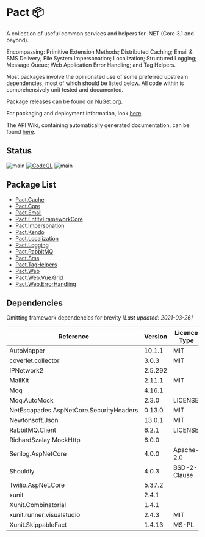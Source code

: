 # Pact 📦

A collection of useful common services and helpers for .NET (Core 3.1 and beyond).

Encompassing: Primitive Extension Methods; Distributed Caching; Email & SMS Delivery; File System Impersonation; Localization; 
Structured Logging; Message Queue; Web Application Error Handling; and Tag Helpers.

Most packages involve the opinionated use of some preferred upstream dependencies, most of which should be listed below.  All code within is comprehensively unit tested and documented.

Package releases can be found on [NuGet.org](https://www.nuget.org/profiles/assureddt).

For packaging and deployment information, look [here](./DEPLOYMENT.md).

The API Wiki, containing automatically generated documentation, can be found [here](https://github.com/assureddt/pact/wiki).

## Status

![main](https://github.com/assureddt/pact/workflows/test/badge.svg)
[![CodeQL](https://github.com/assureddt/pact/actions/workflows/codeql-analysis.yml/badge.svg)](https://github.com/assureddt/pact/actions/workflows/codeql-analysis.yml)
![main](https://github.com/assureddt/pact/workflows/publish%20packages/badge.svg)

## Package List

* [Pact.Cache](./src/Pact.Cache)
* [Pact.Core](./src/Pact.Core)
* [Pact.Email](./src/Pact.Email)
* [Pact.EntityFrameworkCore](./src/Pact.EntityFrameworkCore)
* [Pact.Impersonation](./src/Pact.Impersonation)
* [Pact.Kendo](./src/Pact.Kendo)
* [Pact.Localization](./src/Pact.Localization)
* [Pact.Logging](./src/Pact.Logging)
* [Pact.RabbitMQ](./src/Pact.RabbitMQ)
* [Pact.Sms](./src/Pact.Sms)
* [Pact.TagHelpers](./src/Pact.TagHelpers)
* [Pact.Web](./src/Pact.Web)
* [Pact.Web.Vue.Grid](./src/Pact.Web.Vue.Grid)
* [Pact.Web.ErrorHandling](./src/Pact.Web.ErrorHandling)

## Dependencies

Omitting framework dependencies for brevity _[Last updated: 2021-03-26]_

| Reference                                              | Version | Licence Type    | License                                                                              |
|--------------------------------------------------------|---------|-----------------|--------------------------------------------------------------------------------------|
| AutoMapper                                             | 10.1.1  | MIT             | https://licenses.nuget.org/MIT                                                       |
| coverlet.collector                                     | 3.0.3   | MIT             | https://licenses.nuget.org/MIT                                                       |
| IPNetwork2                                             | 2.5.292 |                 | https://github.com/lduchosal/ipnetwork/blob/master/LICENSE                           |
| MailKit                                                | 2.11.1  | MIT             | https://licenses.nuget.org/MIT                                                       |
| Moq                                                    | 4.16.1  |                 | https://raw.githubusercontent.com/moq/moq4/master/License.txt                        |
| Moq.AutoMock                                           | 2.3.0   | LICENSE         | https://aka.ms/deprecateLicenseUrl                                                   |
| NetEscapades.AspNetCore.SecurityHeaders                | 0.13.0  | MIT             | https://licenses.nuget.org/MIT                                                       |
| Newtonsoft.Json                                        | 13.0.1  | MIT             | https://licenses.nuget.org/MIT                                                       |
| RabbitMQ.Client                                        | 6.2.1   | LICENSE         | https://aka.ms/deprecateLicenseUrl                                                   |
| RichardSzalay.MockHttp                                 | 6.0.0   |                 | https://github.com/richardszalay/mockhttp/blob/master/LICENSE                        |
| Serilog.AspNetCore                                     | 4.0.0   | Apache-2.0      | https://licenses.nuget.org/Apache-2.0                                                |
| Shouldly                                               | 4.0.3   | BSD-2-Clause    | https://licenses.nuget.org/BSD-2-Clause                                              |
| Twilio.AspNet.Core                                     | 5.37.2  |                 | https://github.com/twilio/twilio-aspnet/blob/master/LICENSE                          |
| xunit                                                  | 2.4.1   |                 | https://raw.githubusercontent.com/xunit/xunit/master/license.txt                     |
| Xunit.Combinatorial                                    | 1.4.1   |                 | https://raw.githubusercontent.com/AArnott/Xunit.Combinatorial/c9b71e2aca/LICENSE.txt |
| xunit.runner.visualstudio                              | 2.4.3   | MIT             | https://licenses.nuget.org/MIT                                                       |
| Xunit.SkippableFact                                    | 1.4.13  | MS-PL           | https://licenses.nuget.org/MS-PL                                                     |
